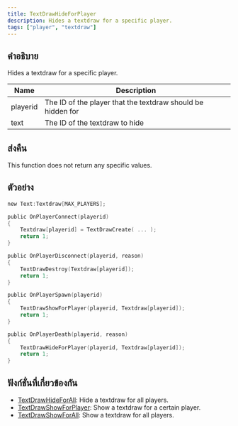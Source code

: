 ```yaml
---
title: TextDrawHideForPlayer
description: Hides a textdraw for a specific player.
tags: ["player", "textdraw"]
---
```


## คำอธิบาย

Hides a textdraw for a specific player.

| Name     | Description                                                 |
| -------- | ----------------------------------------------------------- |
| playerid | The ID of the player that the textdraw should be hidden for |
| text     | The ID of the textdraw to hide                              |

## ส่งคืน

This function does not return any specific values.

## ตัวอย่าง

```c
new Text:Textdraw[MAX_PLAYERS];

public OnPlayerConnect(playerid)
{
    Textdraw[playerid] = TextDrawCreate( ... );
    return 1;
}

public OnPlayerDisconnect(playerid, reason)
{
    TextDrawDestroy(Textdraw[playerid]);
    return 1;
}

public OnPlayerSpawn(playerid)
{
    TextDrawShowForPlayer(playerid, Textdraw[playerid]);
    return 1;
}

public OnPlayerDeath(playerid, reason)
{
    TextDrawHideForPlayer(playerid, Textdraw[playerid]);
    return 1;
}
```

## ฟังก์ชั่นที่เกี่ยวข้องกัน

- [TextDrawHideForAll](../functions/TextDrawHideForAll.md): Hide a textdraw for all players.
- [TextDrawShowForPlayer](../functions/TextDrawShowForPlayer.md): Show a textdraw for a certain player.
- [TextDrawShowForAll](../functions/TextDrawShowForAll.md): Show a textdraw for all players.
